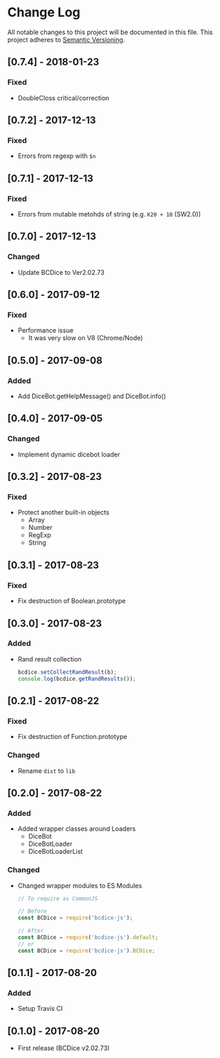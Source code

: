 # Change Log
All notable changes to this project will be documented in this file.
This project adheres to [Semantic Versioning](http://semver.org/).

## [0.7.4] - 2018-01-23
### Fixed
- DoubleCloss critical/correction

## [0.7.2] - 2017-12-13
### Fixed
- Errors from regexp with `$n`

## [0.7.1] - 2017-12-13
### Fixed
- Errors from mutable metohds of string (e.g. `K20 + 10` (SW2.0))

## [0.7.0] - 2017-12-13
### Changed
- Update BCDice to Ver2.02.73

## [0.6.0] - 2017-09-12
### Fixed
- Performance issue
    - It was very slow on V8 (Chrome/Node)

## [0.5.0] - 2017-09-08
### Added
- Add DiceBot.getHelpMessage() and DiceBot.info()

## [0.4.0] - 2017-09-05
### Changed
- Implement dynamic dicebot loader

## [0.3.2] - 2017-08-23
### Fixed
- Protect another built-in objects
    - Array
    - Number
    - RegExp
    - String

## [0.3.1] - 2017-08-23
### Fixed
- Fix destruction of Boolean.prototype

## [0.3.0] - 2017-08-23
### Added
- Rand result collection
    ```js
    bcdice.setCollectRandResult(b);
    console.log(bcdice.getRandResults());
    ```

## [0.2.1] - 2017-08-22
### Fixed
- Fix destruction of Function.prototype
### Changed
- Rename `dist` to `lib`

## [0.2.0] - 2017-08-22
### Added
- Added wrapper classes around Loaders
    - DiceBot
    - DiceBotLoader
    - DiceBotLoaderList
### Changed
- Changed wrapper modules to ES Modules
    ```js
    // To require as CommonJS

    // Before
    const BCDice = require('bcdice-js');

    // After
    const BCDice = require('bcdice-js').default;
    // or
    const BCDice = require('bcdice-js').BCDice;
    ```

## [0.1.1] - 2017-08-20
### Added
- Setup Travis CI

## [0.1.0] - 2017-08-20
- First release (BCDice v2.02.73)
